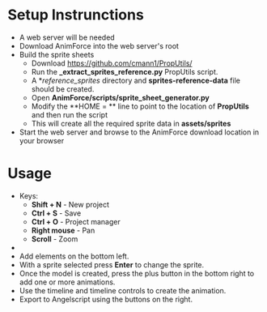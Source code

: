 # Setup Instrunctions
- A web server will be needed
- Download AnimForce into the web server's root
- Build the sprite sheets
  - Download https://github.com/cmann1/PropUtils/
  - Run the **_extract_sprites_reference.py** PropUtils script.
  - A **reference_sprites* directory and **sprites-reference-data** file should be created.
  - Open **AnimForce/scripts/sprite_sheet_generator.py**
  - Modify the **HOME = ** line to point to the location of **PropUtils** and then run the script
  - This will create all the required sprite data in **assets/sprites**
 - Start the web server and browse to the AnimForce download location in your browser

# Usage
- Keys:
  - **Shift + N** - New project
  - **Ctrl + S** - Save
  - **Ctrl + O** - Project manager
  - **Right mouse** - Pan
  - **Scroll** - Zoom
-
- Add elements on the bottom left.
- With a sprite selected press **Enter** to change the sprite.
- Once the model is created, press the plus button in the bottom right to add one or more animations.
- Use the timeline and timeline controls to create the animation.
- Export to Angelscript using the buttons on the right.
